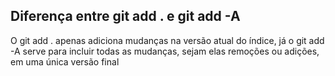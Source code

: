 ## Diferença entre git add . e git add -A

O git add . apenas adiciona mudanças na versão atual do índice, já o git add -A serve para incluir todas as mudanças, sejam elas remoções ou adições, em uma única versão final
